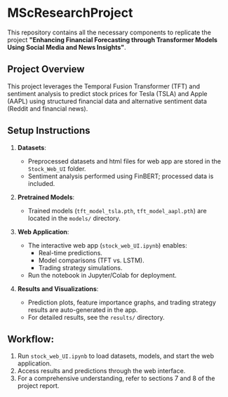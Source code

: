 # MScResearchProject

This repository contains all the necessary components to replicate the project **"Enhancing Financial Forecasting through Transformer Models Using Social Media and News Insights"**.

## **Project Overview**
This project leverages the Temporal Fusion Transformer (TFT) and sentiment analysis to predict stock prices for Tesla (TSLA) and Apple (AAPL) using structured financial data and alternative sentiment data (Reddit and financial news).

## **Setup Instructions**
1. **Datasets**:
   - Preprocessed datasets and html files for web app  are stored in the `Stock_Web_UI` folder.
   - Sentiment analysis performed using FinBERT; processed data is included.

2. **Pretrained Models**:
   - Trained models (`tft_model_tsla.pth`, `tft_model_aapl.pth`) are located in the `models/` directory.

3. **Web Application**:
   - The interactive web app (`stock_web_UI.ipynb`) enables:
     - Real-time predictions.
     - Model comparisons (TFT vs. LSTM).
     - Trading strategy simulations.
   - Run the notebook in Jupyter/Colab for deployment.
     
4. **Results and Visualizations**:
   - Prediction plots, feature importance graphs, and trading strategy results are auto-generated in the app.
   - For detailed results, see the `results/` directory.

## **Workflow**:
1. Run `stock_web_UI.ipynb` to load datasets, models, and start the web application.
2. Access results and predictions through the web interface.
3. For a comprehensive understanding, refer to sections 7 and 8 of the project report.
